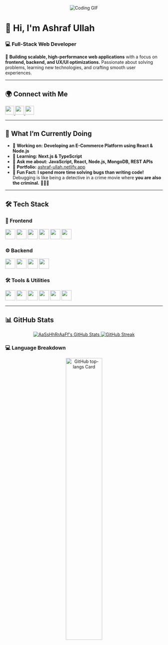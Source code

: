 <div align="center">
   <img src="https://miro.medium.com/v2/resize:fit:1358/0*FGD6BUzzZs1VJLuY.gif" alt="Coding GIF">
</div>

# 👋 Hi, I'm **Ashraf Ullah**  
### 💻 Full-Stack Web Developer  

🚀 **Building scalable, high-performance web applications** with a focus on **frontend, backend, and UX/UI optimizations.** Passionate about solving problems, learning new technologies, and crafting smooth user experiences.  

---

## 🌍 Connect with Me  
<p align="left">
   <a href="https://www.linkedin.com/in/ashraf-ullah-2b731524b/" target="_blank">
      <img src="https://img.shields.io/badge/LinkedIn-0077B5?style=for-the-badge&logo=linkedin&logoColor=white" height="28">
   </a> 
   <a href="https://x.com/ashraf_ullah_01" target="_blank">
      <img src="https://img.shields.io/badge/Twitter-000000?style=for-the-badge&logo=X&logoColor=white" height="28">
   </a>
   <a href="https://github.com/AaSsHhRrAaFf" target="_blank">
      <img src="https://img.shields.io/badge/GitHub-181717?style=for-the-badge&logo=github&logoColor=white" height="28">
   </a>
</p>

---

## 🚀 What I’m Currently Doing  
- 💼 **Working on:** **Developing an E-Commerce Platform using React & Node.js**  
- 🌱 **Learning:** **Next.js & TypeScript**  
- 💬 **Ask me about:** **JavaScript, React, Node.js, MongoDB, REST APIs**  
- 📂 **Portfolio:** [ashraf-ullah.netlify.app](https://ashraf-ullah.netlify.app/)  
- 🎯 **Fun Fact:** **I spend more time solving bugs than writing code!** Debugging is like being a detective in a crime movie where **you are also the criminal.** 🕵️‍♂️🐞  

---

## 🛠️ Tech Stack  
### 🎨 Frontend  
<p>
  <img src="https://img.shields.io/badge/JavaScript-F7DF1C?logo=javascript&logoColor=white" height="32">
  <img src="https://img.shields.io/badge/TypeScript-3178C6?logo=typescript&logoColor=white" height="32">
  <img src="https://img.shields.io/badge/React-20232A?logo=react&logoColor=61DAFB" height="32">
  <img src="https://img.shields.io/badge/Next.js-000000?logo=next.js&logoColor=white" height="32">
  <img src="https://img.shields.io/badge/Tailwind_CSS-38B2AC?logo=tailwind-css&logoColor=white" height="32">
  <img src="https://img.shields.io/badge/Material_UI-007FFF?logo=material-ui&logoColor=white" height="32">
</p>

### ⚙️ Backend  
<p>
  <img src="https://img.shields.io/badge/Node.js-8CC84B?logo=node.js&logoColor=white" height="32">
  <img src="https://img.shields.io/badge/Express-000000?logo=express&logoColor=white" height="32">
  <img src="https://img.shields.io/badge/MongoDB-4EA94B?logo=mongodb&logoColor=white" height="32">
  <img src="https://img.shields.io/badge/Firebase-FFCA28?logo=firebase&logoColor=white" height="32">
</p>

### 🛠️ Tools & Utilities  
<p>
  <img src="https://img.shields.io/badge/Git-F05032?logo=git&logoColor=white" height="32">
  <img src="https://img.shields.io/badge/GitHub-181717?logo=github&logoColor=white" height="32">
  <img src="https://img.shields.io/badge/Postman-FF6C37?logo=postman&logoColor=white" height="32">
  <img src="https://img.shields.io/badge/VS_Code-007ACC?logo=visual-studio-code&logoColor=white" height="32">
  <img src="https://img.shields.io/badge/Figma-F24E1E?logo=figma&logoColor=white" height="32">
  <img src="https://img.shields.io/badge/Notion-000000?logo=notion&logoColor=white" height="32">
</p>

---

## 📊 GitHub Stats  

<p align="center">
<a href="https://github.com/AaSsHhRrAaFf">
  <img src="https://github-readme-stats.vercel.app/api?username=AaSsHhRrAaFf&theme=dark&show_icons=true&hide_border=true&count_private=true" alt="AaSsHhRrAaFf's GitHub Stats">
</a>

   <a href="https://git.io/streak-stats">
     <img src="https://nirzak-streak-stats.vercel.app?user=AaSsHhRrAaFf&theme=dark&hide_border=true&exclude_days=Fri" alt="GitHub Streak">
   </a>

</p>

### 💻 Language Breakdown  
<p align="center">
  <img width="48%" src="https://github-readme-stats.vercel.app/api/top-langs?username=AaSsHhRrAaFf&theme=react&layout=compact&langs_count=6" alt="GitHub top-langs Card" />
</p>

